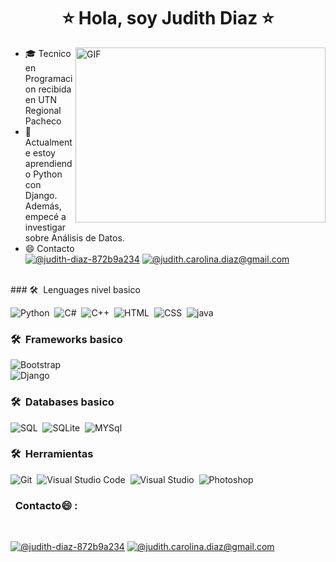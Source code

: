 
<h1 align="center" ><b>⭐ Hola, soy Judith Diaz ⭐</b></h1>


<img align="right" alt="GIF" src="https://i.gifer.com/7USR.gif" width="400" height="280" />

- 🎓  Tecnico en Programacion  recibida en UTN Regional Pacheco
- 🌱 Actualmente estoy aprendiendo Python con Django. Además, empecé a investigar sobre Análisis de Datos.
- 😄 Contacto <br>
 [![@judith-diaz-872b9a234](https://img.icons8.com/fluency/48/000000/linkedin.png "@judith-diaz-872b9a234")](https://www.linkedin.com/in/judith-diaz-872b9a234/)  [![@judith.carolina.diaz@gmail.com](https://img.icons8.com/fluency/48/000000/apple-mail.png "@judith.carolina.diaz@gmail.com")](judith.carolina.diaz@gmail.com)

<br>
### 🛠 &nbsp;Lenguages nivel basico

![Python](https://img.shields.io/badge/-Python-05122A?style=flat&logo=python)&nbsp;
![C#](https://img.shields.io/badge/-C%23-800080%3Fstyle%3Dflat%26logo%3DC%23%26logoColor%3DA8B9CC?color=800080)&nbsp;
![C++](https://img.shields.io/badge/-C++-05122A?style=flat&logo=C%2B%2B&logoColor=00599C)&nbsp;
![HTML](https://img.shields.io/badge/-HTML-05122A?style=flat&logo=HTML5)&nbsp;
![CSS](https://img.shields.io/badge/-CSS-05122A?style=flat&logo=CSS3&logoColor=1572B6)&nbsp;
![java](https://img.shields.io/badge/-java-800080%3Fstyle%3Dflat%26logo%3DC%23%26logoColor%3DA8B9CC?color=800080)&nbsp;
### 🛠 &nbsp;Frameworks basico
![Bootstrap](https://img.shields.io/badge/-Bootstrap-05122A?style=flat&logo=bootstrap&logoColor=563D7C)\
![Django](https://img.shields.io/badge/-Django-800080%3Fstyle%3Dflat%26logo%3DMysqle%26logoColor%3DA8B9CC?color=147a9b)&nbsp;
### 🛠 &nbsp;Databases basico
![SQL](https://img.shields.io/badge/-SQL-800080%3Fstyle%3Dflat%26logo%3DSQL%26logoColor%3DA8B9CC?color=274ad1)&nbsp;
![SQLite](https://img.shields.io/badge/-SQLite-800080%3Fstyle%3Dflat%26logo%3DSQLite%26logoColor%3DA8B9CC?color=147a9b)&nbsp;
![MYSql](https://img.shields.io/badge/-MySql-800080%3Fstyle%3Dflat%26logo%3DMysqle%26logoColor%3DA8B9CC?color=147a9b)&nbsp;
### 🛠 &nbsp;Herramientas 

![Git](https://img.shields.io/badge/-Git-05122A?style=flat&logo=git)&nbsp;
![Visual Studio Code](https://img.shields.io/badge/-Visual%20Studio%20Code-05122A?style=flat&logo=visual-studio-code&logoColor=007ACC)&nbsp;
![Visual Studio ](https://img.shields.io/badge/-Visual%20Studio%20-05122A?style=flat&logo=visual-studio-code&logoColor=007ACC)&nbsp;
![Photoshop](https://img.shields.io/badge/-Photoshop-05122A?style=flat&logo=adobe-photoshop)&nbsp;

### &nbsp; Contacto😄 :

<br>

 [![@judith-diaz-872b9a234](https://img.icons8.com/fluency/48/000000/linkedin.png "@judith-diaz-872b9a234")](https://www.linkedin.com/in/judith-diaz-872b9a234/)  [![@judith.carolina.diaz@gmail.com](https://img.icons8.com/fluency/48/000000/apple-mail.png "@judith.carolina.diaz@gmail.com")](judith.carolina.diaz@gmail.com)

<br>
